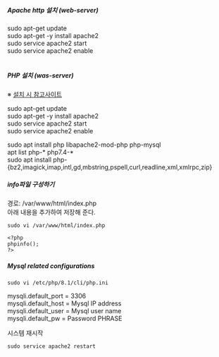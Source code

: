 ##### Apache http 설치 (web-server) 
sudo apt-get update </br>
sudo apt-get -y install apache2 </br>
sudo service apache2 start </br>
sudo service apache2 enable </br></br>

##### PHP 설치 (was-server)
※ [설치 시 참고사이트](https://t-okk.tistory.com/153) </br>

sudo apt-get update </br>
sudo apt-get -y install apache2 </br>
sudo service apache2 start </br>
sudo service apache2 enable </br>

sudo apt install php libapache2-mod-php php-mysql </br>
apt list php-* php7.4-* </br>
sudo apt install php-{bz2,imagick,imap,intl,gd,mbstring,pspell,curl,readline,xml,xmlrpc,zip} </br>

##### info파일 구성하기
경로: /var/www/html/index.php </br>
아래 내용을 추가하여 저장해 준다. </br>
```
sudo vi /var/www/html/index.php
```
```
<?php
phpinfo();
?>
```

##### Mysql related configurations
```
sudo vi /etc/php/8.1/cli/php.ini
```
mysqli.default_port = 3306 </br>
mysqli.default_host = Mysql IP address </br>
mysqli.default_user = Mysql user name </br>
mysqli.default_pw = Password PHRASE </br>

시스템 재시작
```
sudo service apache2 restart
```


